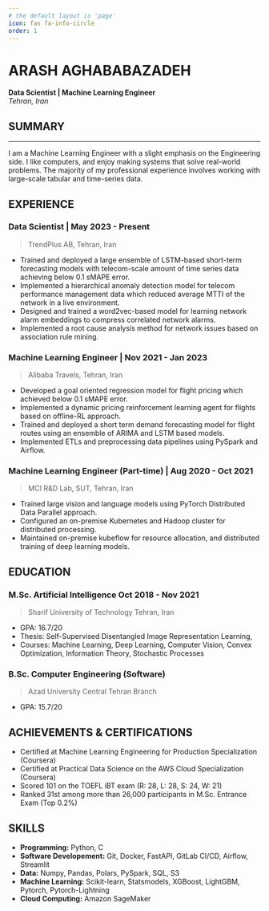 ```yaml
---
# the default layout is 'page'
icon: fas fa-info-circle
order: 1
---
```

# ARASH AGHABABAZADEH

__Data Scientist \| Machine Learning Engineer__ \
_Tehran, Iran_
<!-- __Email:__ [arashabzd@gmail.com](mailto:arashabzd@gmail.com) \| __LinkedIn:__ [arashabzd](https://www.linkedin.com/in/arashabzd) \| __GitHub:__ [arashabzd](https://www.github.com/arashabzd) -->
## SUMMARY

---
I am a Machine Learning Engineer with a slight emphasis on the Engineering side. I like computers, and enjoy making systems that solve real-world problems. The majority of my professional experience involves working with large-scale tabular and time-series data.

## EXPERIENCE

### Data Scientist | May 2023 - Present

> TrendPlus AB, Tehran, Iran

- Trained and deployed a large ensemble of LSTM-based short-term forecasting models with telecom-scale amount of time series data achieving below 0.1 sMAPE error.
- Implemented a hierarchical anomaly detection model for telecom performance management data which reduced average MTTI of the network in a live environment.
- Designed and trained a word2vec-based model for learning network alarm embeddings to compress correlated network alarms.
- Implemented a root cause analysis method for network issues based on association rule mining.

### Machine Learning Engineer | Nov 2021 - Jan 2023

> Alibaba Travels, Tehran, Iran

- Developed a goal oriented regression model for flight pricing which achieved below 0.1 sMAPE error.
- Implemented a dynamic pricing reinforcement learning agent for flights based on offline-RL approach.
- Trained and deployed a short term demand forecasting model for flight routes using an ensemble of ARIMA and LSTM based models.
- Implemented ETLs and preprocessing data pipelines using PySpark and Airflow.

### Machine Learning Engineer (Part-time) | Aug 2020 - Oct 2021

> MCI R\&D Lab, SUT, Tehran, Iran

- Trained large vision and language models using PyTorch Distributed Data Parallel approach.
- Configured an on-premise Kubernetes and Hadoop cluster for distributed processing.
- Maintained on-premise kubeflow for resource allocation, and distributed training of deep learning models.

## EDUCATION

### M.Sc. Artificial Intelligence Oct 2018 - Nov 2021

> Sharif University of Technology Tehran, Iran

- GPA: 16.7/20
- Thesis: Self-Supervised Disentangled Image Representation Learning,
- Courses: Machine Learning, Deep Learning, Computer Vision, Convex Optimization, Information Theory, Stochastic Processes

### B.Sc. Computer Engineering (Software)

> Azad University Central Tehran Branch

- GPA: 15.7/20

## ACHIEVEMENTS & CERTIFICATIONS

- Certified at Machine Learning Engineering for Production Specialization (Coursera)
- Certified at Practical Data Science on the AWS Cloud Specialization (Coursera)
- Scored 101 on the TOEFL iBT exam (R: 28, L: 28, S: 24, W: 21)
- Ranked 31st among more than 26,000 participants in M.Sc. Entrance Exam (Top 0.2%)

## SKILLS

- __Programming:__ Python, C
- __Software Developement:__ Git, Docker, FastAPI, GitLab CI/CD, Airflow, Streamlit
- __Data:__ Numpy, Pandas, Polars, PySpark, SQL, S3
- __Machine Learning:__ Scikit-learn, Statsmodels, XGBoost, LightGBM, Pytorch, Pytorch-Lightning
- __Cloud Computing:__ Amazon SageMaker
